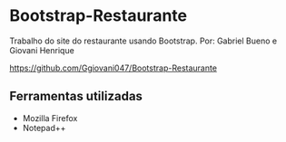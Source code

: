 # Bootstrap-Restaurante
Trabalho do site do restaurante usando Bootstrap. Por: Gabriel Bueno e Giovani Henrique

https://github.com/Ggiovani047/Bootstrap-Restaurante

## Ferramentas utilizadas

- Mozilla Firefox
- Notepad++